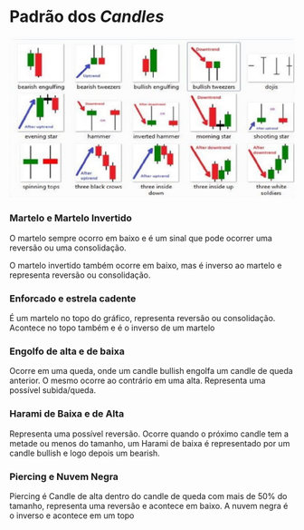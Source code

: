 # Padrão dos *Candles*

![Padrão dos candles](https://raw.githubusercontent.com/danilomartinelli/notebook/master/static/maxresdefault.jpg)
### Martelo e Martelo Invertido
O martelo sempre ocorro em baixo e é um sinal que pode ocorrer uma reversão ou uma consolidação.

O martelo invertido também ocorre em baixo, mas é inverso ao martelo e representa reversão ou consolidação.

### Enforcado e estrela cadente
É um martelo no topo do gráfico, representa reversão ou consolidação. Acontece no topo também e é o inverso de um martelo

### Engolfo de alta e de baixa
Ocorre em uma queda, onde um candle bullish engolfa um candle de queda anterior. O mesmo ocorre ao contrário em uma alta. Representa uma possível subida/queda.

### Harami de Baixa e de Alta
Representa uma possível reversão. Ocorre quando o próximo candle tem a metade ou menos do tamanho, um Harami de baixa é representado por um candle bullish e logo depois um bearish.

### Piercing e Nuvem Negra
Piercing é Candle de alta dentro do candle de queda com mais de 50% do tamanho, representa uma reversão e acontece em baixo. A nuvem negra é o inverso e acontece em um topo
<!--stackedit_data:
eyJoaXN0b3J5IjpbLTEyOTI1ODg4ODYsLTk5MTYzMjE5OCw5Mz
M3NTQzNjcsNDU3NTA0MzUwLDk1ODEyNzM5NiwxMjY0MDUwNDQ0
LDkxMzk3MTM4OSwxMzI3MDA3NDgzLDY4MjM4NTc1N119
-->